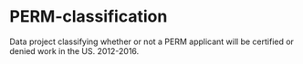 # PERM-classification
Data project classifying whether or not a PERM applicant will be certified or denied work in the US. 2012-2016.
